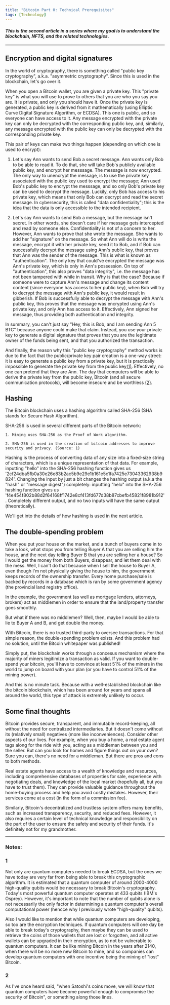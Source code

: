 ```yaml
---
title: "Bitcoin Part 0: Technical Prerequisites"
tags: [Technology]
---
```


#### _This is the second article in a series where my goal is to understand the blockchain, NFTS, and the related technologies._

----------------------------

## Encryption and digital signatures

In the world of cryptography, there is something called "public key cryptography", a.k.a. "asymmetric cryptography". Since this is used in the blockchain, let's go over it.

When you open a Bitcoin wallet, you are given a private key. This "private key" is what you will use to prove to others that you are who you say you are. It is private, and only you should have it. Once the private key is generated, a public key is derived from it mathematically (using Elliptic Curve Digital Signature Algorithm, or ECDSA). This one is public, and so everyone can have access to it. Any message encrypted with the private key can only be decrypted with the corresponding public key, and, similarly, any message encrypted with the public key can only be decrypted with the corresponding private key.

This pair of keys can make two things happen (depending on which one is used to encrypt):

1. Let's say Ann wants to send Bob a secret message. Ann wants only Bob to be able to read it. To do that, she will take Bob's publicly available public key, and encrypt her messsage. The message is now encrypted. The only way to unencrypt the message, is to use the private key associated with the public key used to encrypt the message; Ann used Bob's public key to encrypt the messsage, and so only Bob's private key can be used to decrypt the message. Luckily, only Bob has access to his private key, which means that only Bob can decrypt and read the secret message. In cybersecurity, this is called "data confidentiality"; this is the idea that the data is only accessible to the intended recipient.

2. Let's say Ann wants to send Bob a message, but the message isn't secret. In other words, she doesn't care if her message gets intercepted and read by someone else. Confidentiality is not of a concern to her. However, Ann wants to prove that she wrote the message. She wants to add her "signature" on the message. So what Ann will do is write the message, encrypt it with her private key, send it to Bob, and if Bob can successfully decrypt the message using Ann's public key, that proves that Ann was the sender of the message. This is what is known as "authentication". The only key that could've encrypted the message was Ann's private key, which is only in Ann's possession. On top of "authentication", this also proves "data integrity", i.e. the message has not been tampered with while in transit. Why is that the case? Because if someone were to capture Ann's message and change its content content (since everyone has access to her public key), when Bob will try to decrypt the message with Ann's public key, it would result in gibberish. If Bob is successfully able to decrypt the message with Ann's public key, this proves that the message was encrypted using Ann's private key, and only Ann has access to it. Effectively, Ann signed her message, thus providing both authentication and integrity. 

In summary, you can't just say "Hey, this is Bob, and I am sending Ann 5 BTC" because anyone could make that claim. Instead, you use your private key to generate a digital signature that proves that you are the legitimate owner of the funds being sent, and that you authorized the transaction.

And finally, the reason why this "public key cryptography" method works is due to the fact that the public/private key pair creation is a one-way street: it is easy to generate a public key from a private key, but it is practically impossible to generate the private key from the public key[(1)](#1). Effectively, no one can pretend that they are Ann. The day that computers will be able to derive the private key from the public key, Bitcoin (and all secure communication protocols), will become insecure and be worthless [(2)](#2).


## Hashing

 The Bitcoin blockchain uses a hashing algorithm called SHA-256 (SHA stands for Secure Hash Algorithm). 

SHA-256 is used in several different parts of the Bitcoin network:
    
    1. Mining uses SHA-256 as the Proof of Work algorithm.
    
    2. SHA-256 is used in the creation of bitcoin addresses to improve security and privacy. (Source: 1)

Hashing is the process of converting data of any size into a fixed-size string of characters, which is a unique representation of that data. For example, inputting "hello" into the SHA-256 hashing function gives us '2cf24dba5fb0a30e26e83b2ac5b9e29e1b161e5c1fa7425e73043362938b9824'.
Changing the input by just a bit changes the hashing output (a.k.a the "hash" or "message digest") completely: inputting "helo" into the SHA-256 hashing function gives us 'f4e454f802b88d2f64168ff1742e8cf413fd677d38b87cbefb45821f8981b912'. Completely different output, and no two inputs will have the same output (theoretically). 

We'll get into the details of how hashing is used in the next article.

## The double-spending problem

When you put your house on the market, and a bunch of buyers come in to take a look, what stops you from telling Buyer A that you are selling him the house, and the next day telling Buyer B that you are selling her a house? So I would get the money from both Buyers, disappear, and let them deal with the mess. Well, I can't do that because when I sell the house to Buyer A, even though I'm not physically giving the house to him, the government keeps records of the ownership transfer. Every home purchase/sale is backed by records in a database which is ran by some government agency (the provincial land registry office). 

In the example, the government (as well as mortgage lenders, attorneys, brokers) act as middlemen in order to ensure that the land/property transfer goes smoothly. 

But what if there was no middlemen? Well, then, maybe I would be able to lie to Buyer A and B, and get double the money.

With Bitcoin, there is no trusted third-party to oversee transactions. For that simple reason, the double-spending problem exists. And this problem had no solution, until the Bitcoin whitepaper was published!

Simply put, the blockchain works through a concesus mechanism where the majority of miners legitimize a transaction as valid. If you want to double-spend your bitcoin, you'll have to convince at least 51% of the miners in the world to jump on board with your plan (or you have to control 51% of the mining power).

And this is no minute task. Because with a well-established blockchain like the bitcoin blockchain, which has been around for years and spans all around the world, this type of attack is extremely unlikely to occur. 

## Some final thoughts

Bitcoin provides secure, transparent, and immutable record-keeping, all without the need for centralized intermediaries. But it doesn't come without its (relatively small) negatives (more like inconveniences). Consider other aspects of our lives. For example, when you buy a home, a real estate agent tags along for the ride with you, acting as a middleman between you and the seller. But can you look for homes and figure things out on your own? Sure you can, there's no need for a middleman. But there are pros and cons to both methods. 

Real estate agents have access to a wealth of knowledge and resources, including comprehensive databases of properties for sale, experience with negotiating deals, and knowledge of the local market (hopefully all, but you have to trust them). They can provide valuable guidance throughout the home-buying process and help you avoid costly mistakes. However, their services come at a cost (in the form of a commission fee). 

Similarly, Bitcoin's decentralized and trustless system offers many benefits, such as increased transparency, security, and reduced fees. However, it also requires a certain level of technical knowledge and responsibility on the part of the user to ensure the safety and security of their funds. It's definitely not for my grandmother.


---

### Notes:

### 1
Not only are quantum computers needed to break ECDSA, but the ones we have today are very far from being able to break this cryptographic algorithm. It is estimated that a quantum computer of around 2000-4000 high-quality qubits would be necessary to break Bitcoin's cryptography. Today's most powerful quantum computer operates at 433 qubits (IBM's Osprey). However, it's important to note that the number of qubits alone is not necessarily the only factor in determining a quantum computer's overall computational power (hencce why I previously wrote "high-quality" qubits).

Also I would like to mention that while quantum computers are developing, so too are the encryption techniques. If quantum computers will one day be able to break today's cryptography, then maybe they can be used to retrieve the coins of those wallets that are lost or forgotten, and all active wallets can be upgraded in their encryption, as to not be vulnerable to quantum computers. It can be like mining Bitcoin in the years after 2140, when there will be no more new Bitcoin to mine, and so companies can develop quantum computers with one incentive being the mining of "lost" Bitcoin.

### 2
As I've once heard said, "when Satoshi's coins move, we will know that quantum computers have become powerful enough to compromise the security of Bitcoin", or something along those lines. 
